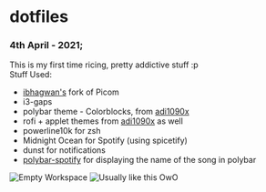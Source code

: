 # dotfiles
### 4th April - 2021; 
This is my first time ricing, pretty addictive stuff :p  
Stuff Used:
- [ibhagwan's](https://github.com/ibhagwan/picom) fork of Picom
- i3-gaps
- polybar theme - Colorblocks, from [adi1090x](https://github.com/adi1090x/polybar-themes) 
- rofi + applet themes from [adi1090x](https://github.com/adi1090x/rofi) as well
- powerline10k for zsh
- Midnight Ocean for Spotify (using spicetify)
- dunst for notifications
- [polybar-spotify](https://github.com/Jvanrhijn/polybar-spotify) for displaying the name of the song in polybar  

![Empty Workspace](https://github.com/murphodinger/dotfiles/blob/main/Screenshots/rice1_02.png?raw=true)
![Usually like this OwO](https://github.com/murphodinger/dotfiles/blob/main/Screenshots/rice1_01.png?raw=true)
